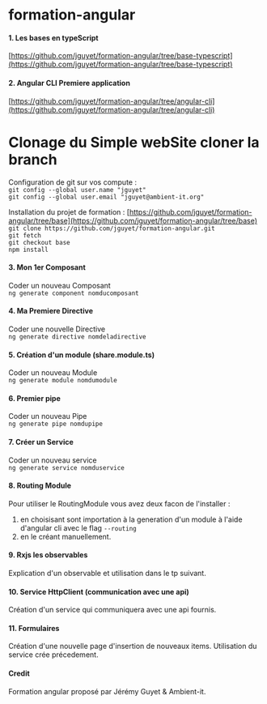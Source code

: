 # formation-angular

#### 1. Les bases en typeScript
[https://github.com/jguyet/formation-angular/tree/base-typescript](https://github.com/jguyet/formation-angular/tree/base-typescript)

#### 2. Angular CLI Premiere application
[https://github.com/jguyet/formation-angular/tree/angular-cli](https://github.com/jguyet/formation-angular/tree/angular-cli)

# Clonage du Simple webSite cloner la branch <base>

Configuration de git sur vos compute :  
`git config --global user.name "jguyet"`  
`git config --global user.email "jguyet@ambient-it.org"`  

Installation du projet de formation : 
[https://github.com/jguyet/formation-angular/tree/base](https://github.com/jguyet/formation-angular/tree/base) 
`git clone https://github.com/jguyet/formation-angular.git`  
`git fetch`  
`git checkout base`  
`npm install`  

#### 3. Mon 1er Composant

Coder un nouveau Composant  
`ng generate component nomducomposant`  

#### 4. Ma Premiere Directive

Coder une nouvelle Directive  
`ng generate directive nomdeladirective`    

#### 5. Création d'un module (share.module.ts)

Coder un nouveau Module  
`ng generate module nomdumodule`  

#### 6. Premier pipe

Coder un nouveau Pipe  
`ng generate pipe nomdupipe`  

#### 7. Créer un Service

Coder un nouveau service  
`ng generate service nomduservice`  

#### 8. Routing Module

Pour utiliser le RoutingModule vous avez deux facon de l'installer :  
1. en choisisant sont importation à la generation d'un module à l'aide d'angular cli avec le flag `--routing`  
2. en le créant manuellement.  

#### 9. Rxjs les observables

Explication d'un observable et utilisation dans le tp suivant.

#### 10. Service HttpClient (communication avec une api)

Création d'un service qui communiquera avec une api fournis.

#### 11. Formulaires

Création d'une nouvelle page d'insertion de nouveaux items.
Utilisation du service crée précedement.

#### Credit 

Formation angular proposé par Jérémy Guyet & Ambient-it.